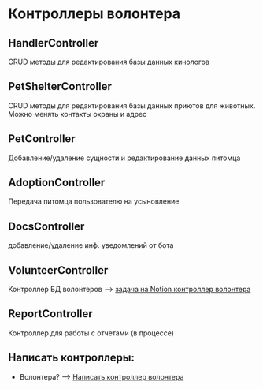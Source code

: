 # Контроллеры волонтера

## HandlerController

CRUD методы для редактирования базы данных кинологов

## PetShelterController

CRUD методы для редактирования базы данных приютов для животных.
Можно менять контакты охраны и адрес

## PetController

Добавление/удаление сущности и редактирование данных питомца

## AdoptionController

Передача питомца пользователю на усыновление

## DocsController

добавление/удаление инф. уведомлений от бота

## VolunteerController

Контроллер БД
волонтеров —> [ задача на Notion контроллер волонтера](https://www.notion.so/90c02ae640e047909da07fff2e77fba7?pvs=21)

## ReportController

Контроллер для работы с отчетами (в процессе)

## Написать контроллеры:

- Волонтера? —> [Написать контроллер волонтера](https://www.notion.so/90c02ae640e047909da07fff2e77fba7?pvs=21)
